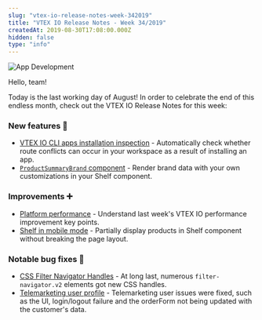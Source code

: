 ```yaml
---
slug: "vtex-io-release-notes-week-342019"
title: "VTEX IO Release Notes - Week 34/2019"
createdAt: 2019-08-30T17:08:00.000Z
hidden: false
type: "info"
---
```

![App Development](https://cdn.jsdelivr.net/gh/vtexdocs/dev-portal-content@main/images/vtex-io-release-notes-week-342019-0.png)

Hello, team!

Today is the last working day of August!
In order to celebrate the end of this endless month, check out the VTEX IO Release Notes for this week:

### New features 🚀

- [VTEX IO CLI apps installation inspection](https://github.com/vtex-apps/release-notes/blob/master/docs/2019-week-34/toolbelt-apps-installation-inspection.md) - Automatically check whether route conflicts can occur in your workspace as a result of installing an app.
- [`ProductSummaryBrand` component](https://github.com/vtex-apps/release-notes/blob/master/docs/2019-week-34/ProductSummaryBrand-component.md) - Render brand data with your own customizations in your Shelf component.

### Improvements ➕

- [Platform performance](https://github.com/vtex-apps/release-notes/blob/master/docs/2019-week-34/platform-performance.md) - Understand last week's VTEX IO performance improvement key points.
- [Shelf in mobile mode](https://github.com/vtex-apps/release-notes/blob/master/docs/2019-week-34/shelf-in-mobile-mode.md) - Partially display products in Shelf component without breaking the page layout.

### Notable bug fixes 🐛

- [CSS Filter Navigator Handles](https://github.com/vtex-apps/search-result/pull/223) - At long last, numerous `filter-navigator.v2` elements got new CSS handles.
- [Telemarketing user profile](https://github.com/vtex-apps/telemarketing/pull/53) - Telemarketing user issues were fixed, such as the UI, login/logout failure and the orderForm not being updated with the customer's data.

